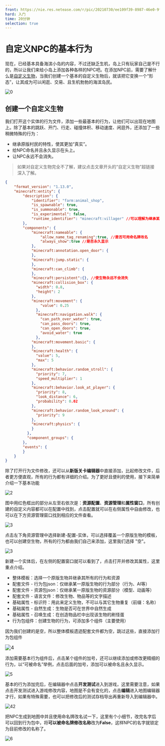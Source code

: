 ```yaml
---
front: https://nie.res.netease.com/r/pic/20210730/ee109f39-8987-46e0-9fe7-40ebb23060fa.png
hard: 入门
time: 20分钟
selection: true
---
```


#  自定义NPC的基本行为

现在，已经基本具备海滨小岛的内容，不过还缺乏生机，岛上只有玩家自己是不行的，所以让我们来给小岛上添加各种各样的NPC吧。在添加NPC前，需要了解什么是[自定义生物](../../10-addon教程/第07章：自定义生物/课程01.认识自定义生物.md)，当我们创建一个基本的自定义生物后，就该把它变换一个“形态”，让其成为可以闲逛、交易、且生机勃勃的海滨岛民。

![0](./images/0.png)



## 创建一个自定义生物

我们打开这个实体的行为文件，添加一些最基本的行为，让他们可以出现在地图上。除了基本的跳跃、开门、行走、碰撞体积、移动速度、闲逛外，还添加了一些稍微特殊的行为：

- 继承原版村民的特性，使其更加“真实”。
- 给NPC命名并且永久显示在头上。
- 让NPC永远不会消失。



> 如果对自定义生物完全不了解，建议点击文章开头的“自定义生物”超链接 深入了解。

```json
{
	"format_version": "1.13.0",
	"minecraft:entity": {
		"description": {
			"identifier": "farm:animal_shop",
			"is_spawnable": true,
			"is_summonable": true,
			"is_experimental": false,
			"runtime_identifier": "minecraft:villager" //可以理解为继承某一个生物的特性，这里指向原版村民（攻击生物会飘出生气的粒子），如果你想完全自定义一个生物，不建议添加，直接删除此行即可。
		},
		"components": {
			"minecraft:nameable": { 
				"allow_name_tag_renaming":true, //是否可用命名牌改名
				"always_show":true //是否永久显示
			},
			"minecraft:annotation.open_door": {
			},
			"minecraft:jump.static": {
			},
			"minecraft:can_climb": {
			},
			"minecraft:persistent":{}, //使生物永远不会消失
			"minecraft:collision_box": {
			  "width": 0.8,
			  "height": 2
			},
			"minecraft:movement": {
				"value": 0.25
			  },
			  "minecraft:navigation.walk": {
				"can_path_over_water": true,
				"can_pass_doors": true,
				"can_open_doors": true,
				"avoid_water": true
			  },
			"minecraft:movement.basic": {
			},
			"minecraft:health": {
			  "value": 5,
			  "max": 5
			},
			"minecraft:behavior.random_stroll": {
			  "priority": 7,
			  "speed_multiplier": 1
			},
			"minecraft:behavior.look_at_player": {
			  "priority": 8,
			  "look_distance": 6,
			  "probability": 0.02
			},
			"minecraft:behavior.random_look_around": {
			  "priority": 9
			},
			"minecraft:physics": {
			}
		  },
		  "component_groups": {
		},
		"events": {
		}
	}
}
```

除了打开行为文件修改，还可以从**新版关卡编辑器**中直接添加，比起修改文件，后者更方便直观，所有的行为都有详细的介绍。为了更好且便利的使用，接下来简单介绍一下基本功能

![2](./images/1.gif)

图中用红色框出的部分从左至右依次是：**资源配置**、**资源管理**和**属性窗口**，所有创建的自定义内容都可以在配置中找到，点击配置就可以在右侧属性中自由修改，也可以在下方资源管理窗口找到相应的文件查看。

![3](./images/2.png)

点击左下角资源管理中选择新建-配置-实体，可以选择覆盖一个原版生物的模板，也可以创建空生物，所有的行为都由我们自己来添加，这里我们选择 "空"。

![3](./images/3.gif)

新建一个实体后，在左侧的配置窗口就可以看到了，点击打开并修改其属性，这里重点介绍。



- 整体模板：选择一个原版生物并继承其所有的行为和资源
- 配套文件 - 行为包json：仅继承某一原版生物的行为部分（行为、AI等）
- 配套文件 - 资源包json：仅继承某一原版生物的资源部分（模型、动画等）
- 配套文件 - 语言文件：修改生物、物品等的文字描述
- 基础属性 - 标识符：用此来定义生物，不可以与其它生物重复（前缀：名称）
- 基础属性 - 自然生成：生物是否可在世界中自然生成
- 基础属性 - 召唤生成：在创造物品栏中出现该生物的刷怪蛋
- 行为包组件：创建生物的行为，可添加多个组件（主要使用）



因为我们创建的是空，所以整体模板遗迹配套文件都为空，跳过这些，直接添加行为包组件

<img src="./images/4.png" alt="4" style="zoom:115%;" />

添加需要基本行为组件后，点击某个组件的加号，还可以继续添加或修改更精细的行为，以“可被命名”举例，点击后面的加号，添加可以被命名且永久显示。

![5](./images/5.png)

基本的行为添加完后，在编辑器中点击**开发测试**进入到游戏，这里需要注意，如果点击开发测试进入游戏修改内容，地图是不会有变化的，点击**编辑**进入地图编辑器才行，如果有特殊需要，也可以把修改后的测试存档导出再重新导入到编辑器中。

![42](./images/42.png)

把NPC生成到地图中并且使用命名牌改名试一下，这里有个小细节，改完名字后可以回到行为包中，将**可以被命名牌修改名称**改为**False**，这样NPC的名字就锁定为目前修改的名称了。

![6](./images/6.gif)
